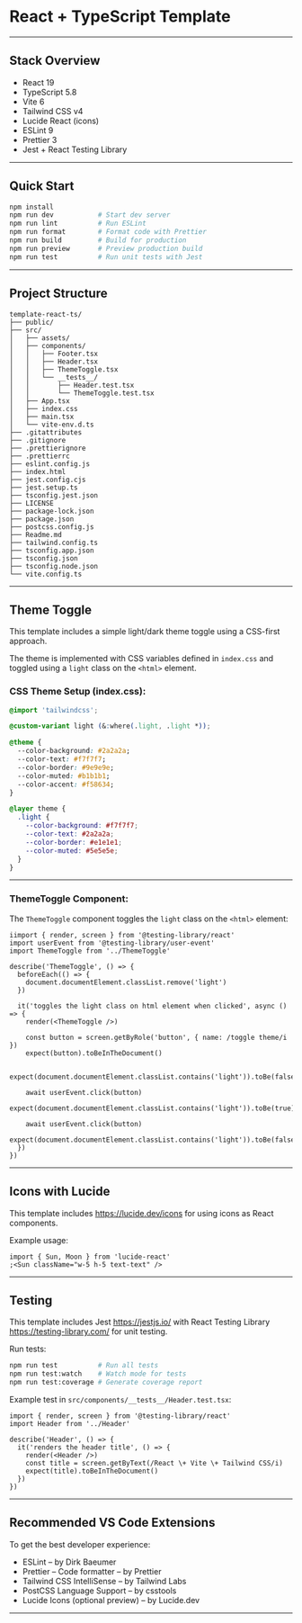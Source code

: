# React + TypeScript Template

---

## Stack Overview

- React 19
- TypeScript 5.8
- Vite 6
- Tailwind CSS v4
- Lucide React (icons)
- ESLint 9
- Prettier 3
- Jest + React Testing Library

---

## Quick Start

```bash
npm install
npm run dev           # Start dev server
npm run lint          # Run ESLint
npm run format        # Format code with Prettier
npm run build         # Build for production
npm run preview       # Preview production build
npm run test          # Run unit tests with Jest
```

---

## Project Structure

```
template-react-ts/
├── public/
├── src/
│   ├── assets/
│   ├── components/
│   │   ├── Footer.tsx
│   │   ├── Header.tsx
│   │   ├── ThemeToggle.tsx
│   │   └── __tests__/
│   │       ├── Header.test.tsx
│   │       └── ThemeToggle.test.tsx
│   ├── App.tsx
│   ├── index.css
│   ├── main.tsx
│   └── vite-env.d.ts
├── .gitattributes
├── .gitignore
├── .prettierignore
├── .prettierrc
├── eslint.config.js
├── index.html
├── jest.config.cjs
├── jest.setup.ts
├── tsconfig.jest.json
├── LICENSE
├── package-lock.json
├── package.json
├── postcss.config.js
├── Readme.md
├── tailwind.config.ts
├── tsconfig.app.json
├── tsconfig.json
├── tsconfig.node.json
└── vite.config.ts
```

---

## Theme Toggle

This template includes a simple light/dark theme toggle using a CSS-first approach.

The theme is implemented with CSS variables defined in `index.css` and toggled using a `light` class on the `<html>` element.

### CSS Theme Setup (index.css):

```css
@import 'tailwindcss';

@custom-variant light (&:where(.light, .light *));

@theme {
  --color-background: #2a2a2a;
  --color-text: #f7f7f7;
  --color-border: #9e9e9e;
  --color-muted: #b1b1b1;
  --color-accent: #f58634;
}

@layer theme {
  .light {
    --color-background: #f7f7f7;
    --color-text: #2a2a2a;
    --color-border: #e1e1e1;
    --color-muted: #5e5e5e;
  }
}
```

---

### ThemeToggle Component:

The `ThemeToggle` component toggles the `light` class on the `<html>` element:

```tsx
iimport { render, screen } from '@testing-library/react'
import userEvent from '@testing-library/user-event'
import ThemeToggle from '../ThemeToggle'

describe('ThemeToggle', () => {
  beforeEach(() => {
    document.documentElement.classList.remove('light')
  })

  it('toggles the light class on html element when clicked', async () => {
    render(<ThemeToggle />)

    const button = screen.getByRole('button', { name: /toggle theme/i })
    expect(button).toBeInTheDocument()

    expect(document.documentElement.classList.contains('light')).toBe(false)

    await userEvent.click(button)
    expect(document.documentElement.classList.contains('light')).toBe(true)

    await userEvent.click(button)
    expect(document.documentElement.classList.contains('light')).toBe(false)
  })
})
```

---

## Icons with Lucide

This template includes https://lucide.dev/icons for using icons as React components.

Example usage:

```tsx
import { Sun, Moon } from 'lucide-react'
;<Sun className="w-5 h-5 text-text" />
```

---

## Testing

This template includes Jest https://jestjs.io/ with React Testing Library https://testing-library.com/ for unit testing.

Run tests:

```bash
npm run test          # Run all tests
npm run test:watch    # Watch mode for tests
npm run test:coverage # Generate coverage report
```

Example test in `src/components/__tests__/Header.test.tsx`:

```tsx
import { render, screen } from '@testing-library/react'
import Header from '../Header'

describe('Header', () => {
  it('renders the header title', () => {
    render(<Header />)
    const title = screen.getByText(/React \+ Vite \+ Tailwind CSS/i)
    expect(title).toBeInTheDocument()
  })
})
```

---

## Recommended VS Code Extensions

To get the best developer experience:

- ESLint – by Dirk Baeumer
- Prettier – Code formatter – by Prettier
- Tailwind CSS IntelliSense – by Tailwind Labs
- PostCSS Language Support – by csstools
- Lucide Icons (optional preview) – by Lucide.dev

---
